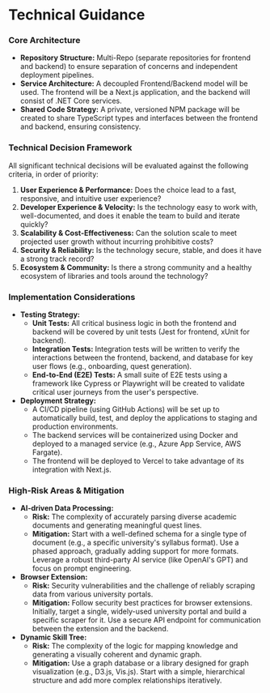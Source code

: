 # **Technical Guidance**

### **Core Architecture**

-   **Repository Structure:** Multi-Repo (separate repositories for frontend and backend) to ensure separation of concerns and independent deployment pipelines.
-   **Service Architecture:** A decoupled Frontend/Backend model will be used. The frontend will be a Next.js application, and the backend will consist of .NET Core services.
-   **Shared Code Strategy:** A private, versioned NPM package will be created to share TypeScript types and interfaces between the frontend and backend, ensuring consistency.

### **Technical Decision Framework**

All significant technical decisions will be evaluated against the following criteria, in order of priority:

1.  **User Experience & Performance:** Does the choice lead to a fast, responsive, and intuitive user experience?
2.  **Developer Experience & Velocity:** Is the technology easy to work with, well-documented, and does it enable the team to build and iterate quickly?
3.  **Scalability & Cost-Effectiveness:** Can the solution scale to meet projected user growth without incurring prohibitive costs?
4.  **Security & Reliability:** Is the technology secure, stable, and does it have a strong track record?
5.  **Ecosystem & Community:** Is there a strong community and a healthy ecosystem of libraries and tools around the technology?

### **Implementation Considerations**

-   **Testing Strategy:**
    -   **Unit Tests:** All critical business logic in both the frontend and backend will be covered by unit tests (Jest for frontend, xUnit for backend).
    -   **Integration Tests:** Integration tests will be written to verify the interactions between the frontend, backend, and database for key user flows (e.g., onboarding, quest generation).
    -   **End-to-End (E2E) Tests:** A small suite of E2E tests using a framework like Cypress or Playwright will be created to validate critical user journeys from the user's perspective.
-   **Deployment Strategy:**
    -   A CI/CD pipeline (using GitHub Actions) will be set up to automatically build, test, and deploy the applications to staging and production environments.
    -   The backend services will be containerized using Docker and deployed to a managed service (e.g., Azure App Service, AWS Fargate).
    -   The frontend will be deployed to Vercel to take advantage of its integration with Next.js.

### **High-Risk Areas & Mitigation**

-   **AI-driven Data Processing:**
    -   **Risk:** The complexity of accurately parsing diverse academic documents and generating meaningful quest lines.
    -   **Mitigation:** Start with a well-defined schema for a single type of document (e.g., a specific university's syllabus format). Use a phased approach, gradually adding support for more formats. Leverage a robust third-party AI service (like OpenAI's GPT) and focus on prompt engineering.
-   **Browser Extension:**
    -   **Risk:** Security vulnerabilities and the challenge of reliably scraping data from various university portals.
    -   **Mitigation:** Follow security best practices for browser extensions. Initially, target a single, widely-used university portal and build a specific scraper for it. Use a secure API endpoint for communication between the extension and the backend.
-   **Dynamic Skill Tree:**
    -   **Risk:** The complexity of the logic for mapping knowledge and generating a visually coherent and dynamic graph.
    -   **Mitigation:** Use a graph database or a library designed for graph visualization (e.g., D3.js, Vis.js). Start with a simple, hierarchical structure and add more complex relationships iteratively.